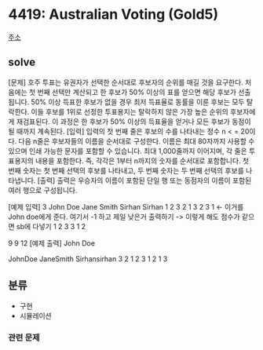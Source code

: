 # 4419: Australian Voting (Gold5)
[주소](https://www.acmicpc.net/problem/4419)

## solve
[문제]
호주 투표는 유권자가 선택한 순서대로 후보자의 순위를 매길 것을 요구한다. 
처음에는 첫 번째 선택만 계산되고 한 후보가 50% 이상의 표를 얻으면 해당 후보가 선출됩니다. 
50% 이상 득표한 후보가 없을 경우 최저 득표율로 동률을 이룬 후보는 모두 탈락한다.
이들 후보를 1위로 선정한 투표용지는 탈락하지 않은 가장 높은 순위의 후보자에게 재검표된다.
이 과정은 한 후보가 50% 이상의 득표율을 얻거나 모든 후보가 동점이 될 때까지 계속된다.
[입력]
입력의 첫 번째 줄은 후보의 수를 나타내는 정수 n < = 20이다. 
다음 n줄은 후보자들의 이름을 순서대로 구성한다. 
이름은 최대 80자까지 사용할 수 있으며 인쇄 가능한 문자를 포함할 수 있습니다. 
최대 1,000줄까지 이어지며, 각 줄은 투표용지의 내용을 포함한다. 즉, 각각은 1부터 n까지의 숫자를 순서대로 포함합니다. 
첫 번째 숫자는 첫 번째 선택의 후보를 나타내고, 두 번째 숫자는 두 번째 선택의 후보를 나타냅니다.
[출력]
출력은 우승자의 이름이 포함된 단일 행 또는 동점자의 이름이 포함된 여러 행으로 구성됩니다.


[예제 입력]
3
John Doe
Jane Smith
Sirhan Sirhan
1 2 3
2 1 3
2 3 1 <- 이거를 John doe에게 준다. 여기서 -1 하고 제일 낮은거 출력하기 -> 이렇게 해도 점수가 같으면 sb에 다넣기
1 2 3
3 1 2

9 9 12
[예제 출력]
John Doe


JohnDoe JaneSmith Sirhansirhan
    3       2           1
    2       3           1
    2       1           3


## 분류
- 구현
- 시뮬레이션

### 관련 문제


